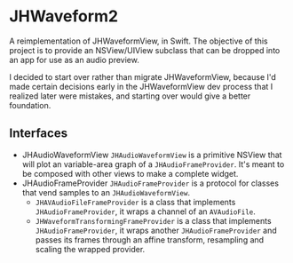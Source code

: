 JHWaveform2
===========

A reimplementation of JHWaveformView, in Swift.  The objective of this project is to provide an 
NSView/UIView subclass that can be dropped into an app for use as an audio preview.

I decided to start over rather than migrate JHWaveformView, because I'd made certain decisions
early in the JHWaveformView dev process that I realized later were mistakes, and starting over
would give a better foundation.


Interfaces
-------

* JHAudioWaveformView
  `JHAudioWaveformView` is a primitive NSView that will plot an variable-area graph of a 
  `JHAudioFrameProvider`.  It's meant to be composed with other views to make a complete widget.
* JHAudioFrameProvider
  `JHAudioFrameProvider` is a protocol for classes that vend samples to an 
  `JHAudioWaveformView`.
  * `JHAVAudioFileFrameProvider` is a class that implements `JHAudioFrameProvider`, it wraps
  a channel of an `AVAudioFile`.
  * `JHWaveformTransformingFrameProvider` is a class that implements `JHAudioFrameProvider`,
  it wraps another `JHAudioFrameProvider` and passes its frames through an affine transform,
  resampling and scaling the wrapped provider.
  
